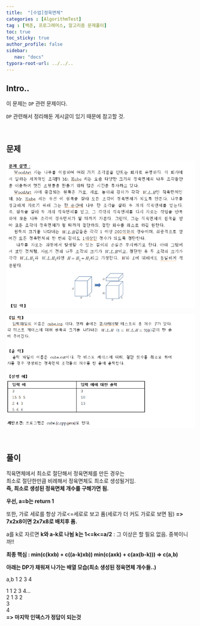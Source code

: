 ```yaml
---
title:  "[수업]정육면체"
categories : [AlgorithmTest]
tag : [백준, 프로그래머스, 알고리즘 문제풀이]
toc: true
toc_sticky: true
author_profile: false
sidebar:
   nav: "docs"
typora-root-url: ../../..
---
```




## Intro..

이 문제는 `DP` 관련 문제이다.

`DP` 관련해서 정리해둔 게시글이 있기 때문에 참고할 것.

<br>

## 문제

![screen captures](/images/2023-01-16-(수업)정육면체/5a9523e4-7b7a-4468-b1dd-b63f2ce4354a.png)





![screen captures](/images/2023-01-16-(수업)정육면체/fdb0dd8c-4202-486f-8d0f-77d653e2240e.png)

<br>

## 풀이

직육면체에서 최소로 절단해서 정육면체를 만든 경우는   
최소로 절단한만큼 비례해서 정육면체도 최소로 생성될거임.   
**즉, 최소로 생성된 정육면체 개수를 구해가면 됨.**

**우선, a=b는 return 1**

또한, 가로 세로를 항상 가로<=세로로 보고 품(세로가 더 커도 가로로 보면 됨)   **=> 7x2x8이면 2x7x8로 배치후 품.**

a를 k로 자르면 **k와 a-k로 나뉨**   **k는 1<=k<=a/2** : 그 이상은 할 필요 없음. 중복이니까!!

**최종 핵심 : min(c(kxb) + c((a-k)xb))   min(c(axk) + c(ax(b-k))) => c(a,b)**



**아래는 DP가 채워져 나가는 배열 모습(최소 생성된 정육면체 개수들..)**

a,b 1 2 3 4 

1    1 2 3 4...   
2       1 3 2   
3   
4  
**=> 마지막 인덱스가 정답이 되는것**
